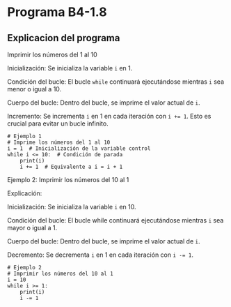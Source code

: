 # Programa B4-1.8
## Explicacion del programa 
Imprimir los números del 1 al 10

Inicialización: Se inicializa la variable ```i``` en 1.
 
Condición del bucle: El bucle ```while``` continuará ejecutándose mientras ```i``` sea menor o igual a 10.

Cuerpo del bucle: Dentro del bucle, se imprime el valor actual de ```i```.

Incremento: Se incrementa ```i``` en 1 en cada iteración con ```i += 1```. Esto es crucial para evitar un bucle infinito.
```
# Ejemplo 1 
# Imprime los números del 1 al 10 
i = 1  # Inicialización de la variable control 
while i <= 10:  # Condición de parada 
    print(i)
    i += 1  # Equivalente a i = i + 1
```
Ejemplo 2: Imprimir los números del 10 al 1

Explicación:

Inicialización: Se inicializa la variable ```i``` en 10.

Condición del bucle: El bucle while continuará ejecutándose mientras ```i``` sea mayor o igual a 1.

Cuerpo del bucle: Dentro del bucle, se imprime el valor actual de ```i```.

Decremento: Se decrementa ```i``` en 1 en cada iteración con ```i -= 1```.
```
# Ejemplo 2
# Imprimir los números del 10 al 1
i = 10 
while i >= 1:
    print(i)
    i -= 1
```
